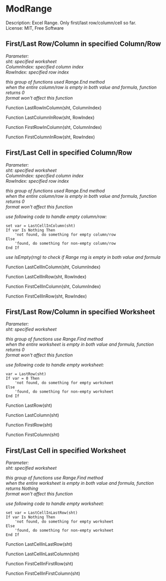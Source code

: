 
# ModRange
Description: Excel Range. Only first/last row/column/cell so far.<br>
License: MIT, Free Software<br>

## First/Last Row/Column in specified Column/Row
*Parameter:*<br>
*sht: specified worksheet*<br>
*ColumnIndex: specified column index*<br>
*RowIndex: specified row index*<br>

*this group of functions used Range.End method*<br>
*when the entire column/row is empty in both value and formula, function returns 0*<br>
*format won't affect this function*<br>

Function LastRowInColumn(sht, ColumnIndex)<br>

Function LastColumnInRow(sht, RowIndex)<br>

Function FirstRowInColumn(sht, ColumnIndex)<br>

Function FirstColumnInRow(sht, RowIndex)<br>

## First/Last Cell in specified Column/Row
*Parameter:*<br>
*sht: specified worksheet*<br>
*ColumnIndex: specified column index*<br>
*RowIndex: specified row index*<br>

*this group of functions used Range.End method*<br>
*when the entire column/row is empty in both value and formula, function returns 0*<br>
*format won't affect this function*<br>

*use following code to handle empty column/row:*<br>
```vba
set var = LastCellInColumn(sht)
If var Is Nothing Then
    'not found, do something for empty column/row
Else
    'found, do something for non-empty column/row
End If
```
*use IsEmpty(rng) to check if Range rng is empty in both value and formula*<br>

Function LastCellInColumn(sht, ColumnIndex)<br>

Function LastCellInRow(sht, RowIndex)<br>

Function FirstCellInColumn(sht, ColumnIndex)<br>

Function FirstCellInRow(sht, RowIndex)<br>

## First/Last Row/Column in specified Worksheet
*Parameter:*<br>
*sht: specified worksheet*<br>

*this group of functions use Range.Find method*<br>
*when the entire worksheet is empty in both value and formula, function returns 0*<br>
*format won't affect this function*<br>

*use following code to handle empty worksheet:*<br>
```vba
var = LastRow(sht)
If var = 0 Then
    'not found, do something for empty worksheet
Else
    'found, do something for non-empty worksheet
End If
```
Function LastRow(sht)<br>

Function LastColumn(sht)<br>

Function FirstRow(sht)<br>

Function FirstColumn(sht)<br>

## First/Last Cell in specified Worksheet
*Parameter:*<br>
*sht: specified worksheet*<br>

*this group of functions use Range.Find method*<br>
*when the entire worksheet is empty in both value and formula, function returns Nothing*<br>
*format won't affect this function*<br>

*use following code to handle empty worksheet:*<br>
```vba
set var = LastCellInLastRow(sht)
If var Is Nothing Then
    'not found, do something for empty worksheet
Else
    'found, do something for non-empty worksheet
End If
```
Function LastCellInLastRow(sht)<br>

Function LastCellInLastColumn(sht)<br>

Function FirstCellInFirstRow(sht)<br>

Function FirstCellInFirstColumn(sht)<br>
